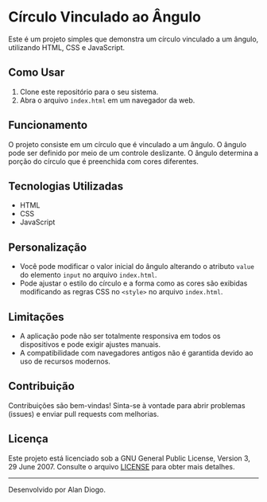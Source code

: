 # Círculo Vinculado ao Ângulo

Este é um projeto simples que demonstra um círculo vinculado a um ângulo, utilizando HTML, CSS e JavaScript.

## Como Usar

1. Clone este repositório para o seu sistema.
2. Abra o arquivo `index.html` em um navegador da web.

## Funcionamento

O projeto consiste em um círculo que é vinculado a um ângulo. O ângulo pode ser definido por meio de um controle deslizante. O ângulo determina a porção do círculo que é preenchida com cores diferentes.

## Tecnologias Utilizadas

- HTML
- CSS
- JavaScript

## Personalização

- Você pode modificar o valor inicial do ângulo alterando o atributo `value` do elemento `input` no arquivo `index.html`.
- Pode ajustar o estilo do círculo e a forma como as cores são exibidas modificando as regras CSS no `<style>` no arquivo `index.html`.

## Limitações

- A aplicação pode não ser totalmente responsiva em todos os dispositivos e pode exigir ajustes manuais.
- A compatibilidade com navegadores antigos não é garantida devido ao uso de recursos modernos.

## Contribuição

Contribuições são bem-vindas! Sinta-se à vontade para abrir problemas (issues) e enviar pull requests com melhorias.

## Licença

Este projeto está licenciado sob a GNU General Public License, Version 3, 29 June 2007. Consulte o arquivo [LICENSE](LICENSE) para obter mais detalhes.

---
Desenvolvido por Alan Diogo.
